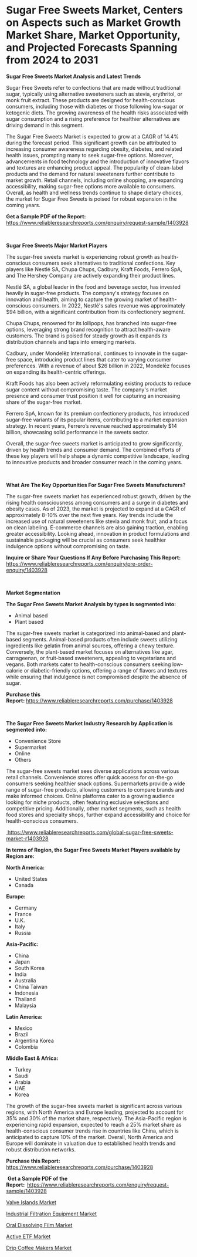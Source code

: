 <p><h1>Sugar Free Sweets Market, Centers on Aspects such as Market Growth Market Share, Market Opportunity, and Projected Forecasts Spanning from 2024 to 2031</h1></p><p><strong>Sugar Free Sweets Market Analysis and Latest Trends</strong></p>
<p><p>Sugar Free Sweets refer to confections that are made without traditional sugar, typically using alternative sweeteners such as stevia, erythritol, or monk fruit extract. These products are designed for health-conscious consumers, including those with diabetes or those following low-sugar or ketogenic diets. The growing awareness of the health risks associated with sugar consumption and a rising preference for healthier alternatives are driving demand in this segment.</p><p>The Sugar Free Sweets Market is expected to grow at a CAGR of 14.4% during the forecast period. This significant growth can be attributed to increasing consumer awareness regarding obesity, diabetes, and related health issues, prompting many to seek sugar-free options. Moreover, advancements in food technology and the introduction of innovative flavors and textures are enhancing product appeal. The popularity of clean-label products and the demand for natural sweeteners further contribute to market growth. Retail channels, including online shopping, are expanding accessibility, making sugar-free options more available to consumers. Overall, as health and wellness trends continue to shape dietary choices, the market for Sugar Free Sweets is poised for robust expansion in the coming years.</p></p>
<p><strong>Get a Sample PDF of the Report:&nbsp;</strong> <a href="https://www.reliableresearchreports.com/enquiry/request-sample/1403928?utm_campaign=31&utm_medium=2&utm_source=Github&utm_content=ia&utm_term=23102024&utm_id=sugar-free-sweets">https://www.reliableresearchreports.com/enquiry/request-sample/1403928</a></p>
<p>&nbsp;</p>
<p><strong>Sugar Free Sweets Major Market Players</strong></p>
<p><p>The sugar-free sweets market is experiencing robust growth as health-conscious consumers seek alternatives to traditional confections. Key players like Nestlé SA, Chupa Chups, Cadbury, Kraft Foods, Ferrero SpA, and The Hershey Company are actively expanding their product lines.</p><p>Nestlé SA, a global leader in the food and beverage sector, has invested heavily in sugar-free products. The company's strategy focuses on innovation and health, aiming to capture the growing market of health-conscious consumers. In 2022, Nestlé's sales revenue was approximately $94 billion, with a significant contribution from its confectionery segment.</p><p>Chupa Chups, renowned for its lollipops, has branched into sugar-free options, leveraging strong brand recognition to attract health-aware customers. The brand is poised for steady growth as it expands its distribution channels and taps into emerging markets.</p><p>Cadbury, under Mondelēz International, continues to innovate in the sugar-free space, introducing product lines that cater to varying consumer preferences. With a revenue of about $26 billion in 2022, Mondelēz focuses on expanding its health-centric offerings.</p><p>Kraft Foods has also been actively reformulating existing products to reduce sugar content without compromising taste. The company's market presence and consumer trust position it well for capturing an increasing share of the sugar-free market.</p><p>Ferrero SpA, known for its premium confectionery products, has introduced sugar-free variants of its popular items, contributing to a market expansion strategy. In recent years, Ferrero’s revenue reached approximately $14 billion, showcasing solid performance in the sweets sector.</p><p>Overall, the sugar-free sweets market is anticipated to grow significantly, driven by health trends and consumer demand. The combined efforts of these key players will help shape a dynamic competitive landscape, leading to innovative products and broader consumer reach in the coming years.</p></p>
<p>&nbsp;</p>
<p><strong>What Are The Key Opportunities For Sugar Free Sweets Manufacturers?</strong></p>
<p><p>The sugar-free sweets market has experienced robust growth, driven by the rising health consciousness among consumers and a surge in diabetes and obesity cases. As of 2023, the market is projected to expand at a CAGR of approximately 8-10% over the next five years. Key trends include the increased use of natural sweeteners like stevia and monk fruit, and a focus on clean labeling. E-commerce channels are also gaining traction, enabling greater accessibility. Looking ahead, innovation in product formulations and sustainable packaging will be crucial as consumers seek healthier indulgence options without compromising on taste.</p></p>
<p><strong>Inquire or Share Your Questions If Any Before Purchasing This Report:</strong> <a href="https://www.reliableresearchreports.com/enquiry/pre-order-enquiry/1403928?utm_campaign=31&utm_medium=2&utm_source=Github&utm_content=ia&utm_term=23102024&utm_id=sugar-free-sweets">https://www.reliableresearchreports.com/enquiry/pre-order-enquiry/1403928</a></p>
<p>&nbsp;</p>
<p><strong>Market Segmentation</strong></p>
<p><strong>The Sugar Free Sweets Market Analysis by types is segmented into:</strong></p>
<p><ul><li>Animal based</li><li>Plant based</li></ul></p>
<p><p>The sugar-free sweets market is categorized into animal-based and plant-based segments. Animal-based products often include sweets utilizing ingredients like gelatin from animal sources, offering a chewy texture. Conversely, the plant-based market focuses on alternatives like agar, carrageenan, or fruit-based sweeteners, appealing to vegetarians and vegans. Both markets cater to health-conscious consumers seeking low-calorie or diabetic-friendly options, offering a range of flavors and textures while ensuring that indulgence is not compromised despite the absence of sugar.</p></p>
<p><strong>Purchase this Report:&nbsp;</strong><a href="https://www.reliableresearchreports.com/purchase/1403928?utm_campaign=31&utm_medium=2&utm_source=Github&utm_content=ia&utm_term=23102024&utm_id=sugar-free-sweets">https://www.reliableresearchreports.com/purchase/1403928</a></p>
<p>&nbsp;</p>
<p><strong>The Sugar Free Sweets Market Industry Research by Application is segmented into:</strong></p>
<p><ul><li>Convenience Store</li><li>Supermarket</li><li>Online</li><li>Others</li></ul></p>
<p><p>The sugar-free sweets market sees diverse applications across various retail channels. Convenience stores offer quick access for on-the-go consumers seeking healthier snack options. Supermarkets provide a wide range of sugar-free products, allowing customers to compare brands and make informed choices. Online platforms cater to a growing audience looking for niche products, often featuring exclusive selections and competitive pricing. Additionally, other market segments, such as health food stores and specialty shops, further expand accessibility and choice for health-conscious consumers.</p></p>
<p><a href="https://www.reliableresearchreports.com/global-sugar-free-sweets-market-r1403928?utm_campaign=31&utm_medium=2&utm_source=Github&utm_content=ia&utm_term=23102024&utm_id=sugar-free-sweets">&nbsp;https://www.reliableresearchreports.com/global-sugar-free-sweets-market-r1403928</a></p>
<p><strong>In terms of Region, the Sugar Free Sweets Market Players available by Region are:</strong></p>
<p>
    <p> <strong> North America: </strong>
        <ul>
            <li>United States</li>
            <li>Canada</li>
        </ul>
        </p> 
    <p> <strong> Europe: </strong>
        <ul>
            <li>Germany</li>
            <li>France</li>
            <li>U.K.</li>
            <li>Italy</li>
            <li>Russia</li>
        </ul>
        </p> 
    <p> <strong> Asia-Pacific: </strong>
        <ul>
            <li>China</li>
            <li>Japan</li>
            <li>South Korea</li>
            <li>India</li>
            <li>Australia</li>
            <li>China Taiwan</li>
            <li>Indonesia</li>
            <li>Thailand</li>
            <li>Malaysia</li>
        </ul>
        </p> 
    <p> <strong> Latin America: </strong>
        <ul>
            <li>Mexico</li>
            <li>Brazil</li>
            <li>Argentina Korea</li>
            <li>Colombia</li>
        </ul>
        </p> 
    <p> <strong> Middle East & Africa: </strong>
        <ul>
            <li>Turkey</li>
            <li>Saudi</li>
            <li>Arabia</li>
            <li>UAE</li>
            <li>Korea</li>
        </ul>
    </p>
    </p>
<p><p>The growth of the sugar-free sweets market is significant across various regions, with North America and Europe leading, projected to account for 35% and 30% of the market share, respectively. The Asia-Pacific region is experiencing rapid expansion, expected to reach a 25% market share as health-conscious consumer trends rise in countries like China, which is anticipated to capture 10% of the market. Overall, North America and Europe will dominate in valuation due to established health trends and robust distribution networks.</p></p>
<p><strong>Purchase this Report: </strong><a href="https://www.reliableresearchreports.com/purchase/1403928?utm_campaign=31&utm_medium=2&utm_source=Github&utm_content=ia&utm_term=23102024&utm_id=sugar-free-sweets">https://www.reliableresearchreports.com/purchase/1403928</a></p>
<p>&nbsp;<strong>Get a Sample PDF of the Report:&nbsp;&nbsp;</strong><a href="https://www.reliableresearchreports.com/enquiry/request-sample/1403928?utm_campaign=31&utm_medium=2&utm_source=Github&utm_content=ia&utm_term=23102024&utm_id=sugar-free-sweets">https://www.reliableresearchreports.com/enquiry/request-sample/1403928</a></p>
<p><strong></strong></p>
<p><p><a href="https://github.com/shivermasallash/Market-Research-Report-List-1/blob/main/valve-islands-market.md?utm_campaign=31&utm_medium=2&utm_source=Github&utm_content=ia&utm_term=23102024&utm_id=sugar-free-sweets">Valve Islands Market</a></p><p><a href="https://issuu.com/reportprime-2/docs/industrial-filtration-equipment-mar_cdb9c3bf2792ee?utm_campaign=31&utm_medium=2&utm_source=Github&utm_content=ia&utm_term=23102024&utm_id=sugar-free-sweets">Industrial Filtration Equipment Market</a></p><p><a href="https://www.linkedin.com/pulse/oral-dissolving-film-market-trends-strategic-insights-2024--oex2f?utm_campaign=31&utm_medium=2&utm_source=Github&utm_content=ia&utm_term=23102024&utm_id=sugar-free-sweets">Oral Dissolving Film Market</a></p><p><a href="https://www.linkedin.com/pulse/top-trends-transforming-active-etf-market-2024-2031-resampling-3ygvc?utm_campaign=31&utm_medium=2&utm_source=Github&utm_content=ia&utm_term=23102024&utm_id=sugar-free-sweets">Active ETF Market</a></p><p><a href="https://issuu.com/reportprime-2/docs/drip-coffee-makers-market-size-2030_055bf8252bd8a5?utm_campaign=31&utm_medium=2&utm_source=Github&utm_content=ia&utm_term=23102024&utm_id=sugar-free-sweets">Drip Coffee Makers Market</a></p></p>